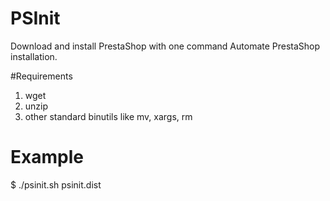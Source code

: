 # PSInit
Download and install PrestaShop with one command
Automate PrestaShop installation.

#Requirements
1. wget
2. unzip
3. other standard binutils like mv, xargs, rm

# Example
$ ./psinit.sh psinit.dist

